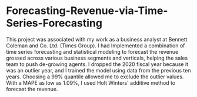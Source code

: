 # Forecasting-Revenue-via-Time-Series-Forecasting
This project was associated with my work as a business analyst at Bennett Coleman and Co. Ltd. (Times Group). I had Implemented a combination of time series forecasting and statistical modeling to forecast the revenue grossed across various business segments and verticals, helping the sales team to push de-growing agents. I dropped the 2020 fiscal year because it was an outlier year, and I trained the model using data from the previous ten years. Choosing a 99% quantile allowed me to exclude the outlier values. With a MAPE as low as 1.09%, I used Holt Winters' additive method to forecast the revenue.
